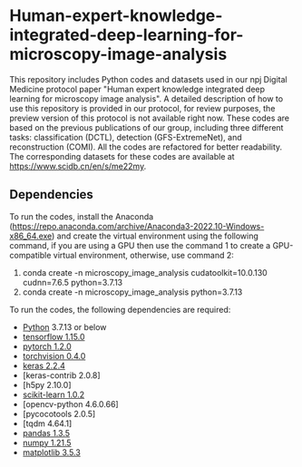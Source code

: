 # Human-expert-knowledge-integrated-deep-learning-for-microscopy-image-analysis
This repository includes Python codes and datasets used in our npj Digital Medicine protocol paper "Human expert knowledge integrated deep learning for microscopy image analysis". A detailed description of how to use this repository is provided in our protocol, for review purposes, the preview version of this protocol is not available right now. These codes are based on the previous publications of our group, including three different tasks: classification (DCTL), detection (GFS-ExtremeNet), and reconstruction (COMI). All the codes are refactored for better readability. The corresponding datasets for these codes are available at https://www.scidb.cn/en/s/me22my.

## Dependencies
To run the codes, install the Anaconda (https://repo.anaconda.com/archive/Anaconda3-2022.10-Windows-x86_64.exe) and create the virtual environment using the following command, if you are using a GPU then use the command 1 to create a GPU-compatible virtual environment, otherwise, use command 2:
1. conda create -n microscopy_image_analysis cudatoolkit=10.0.130 cudnn=7.6.5 python=3.7.13
2. conda create -n microscopy_image_analysis python=3.7.13

To run the codes, the following dependencies are required:
+ [Python](https://www.python.org/downloads/) 3.7.13 or below
+ [tensorflow 1.15.0](https://www.tensorflow.org/install/) 
+ [pytorch 1.2.0](https://pytorch.org/get-started/previous-versions/#v120)
+ [torchvision 0.4.0](https://pytorch.org/get-started/previous-versions/#v120)
+ [keras 2.2.4](https://keras.io)
+ [keras-contrib 2.0.8]
+ [h5py 2.10.0]
+ [scikit-learn 1.0.2](https://scikit-learn.org/stable/install.html)
+ [opencv-python 4.6.0.66]
+ [pycocotools 2.0.5]
+ [tqdm 4.64.1]
+ [pandas 1.3.5](https://pandas.pydata.org/pandas-docs/stable/install.html)
+ [numpy 1.21.5](https://numpy.org/)
+ [matplotlib 3.5.3](https://matplotlib.org/)
